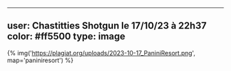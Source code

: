 ----
user: Chastitties Shotgun le 17/10/23 à 22h37
color: #ff5500
type: image
----

{% img('https://plagiat.org/uploads/2023-10-17_PaniniResort.png', map='paniniresort') %}

<map name="paniniresort">
<area shape="poly" coords="279,565,278,538,300,519,504,520,526,537,524,561,506,576,297,579" href="#" />
<area shape="circle" coords="671,274,20" href="plagiat.org/uploads/2023-10-17_PaniniResort.png" />
</map>
